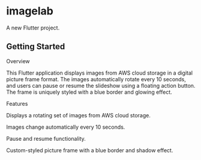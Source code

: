 # imagelab

A new Flutter project.

## Getting Started

Overview

This Flutter application displays images from AWS cloud storage in a digital picture frame format. The images automatically rotate every 10 seconds, and users can pause or resume the slideshow using a floating action button. The frame is uniquely styled with a blue border and glowing effect.

Features

Displays a rotating set of images from AWS cloud storage.

Images change automatically every 10 seconds.

Pause and resume functionality.

Custom-styled picture frame with a blue border and shadow effect.